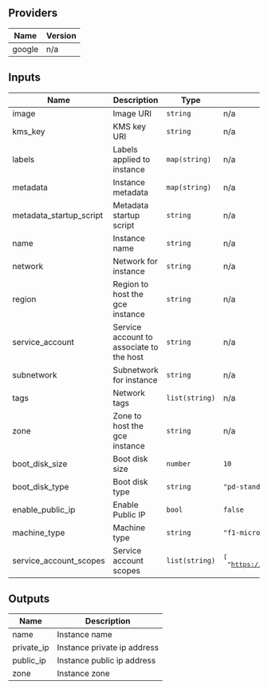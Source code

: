 ## Providers

| Name | Version |
|------|---------|
| google | n/a |

## Inputs

| Name | Description | Type | Default | Required |
|------|-------------|------|---------|:-----:|
| image | Image URI | `string` | n/a | yes |
| kms\_key | KMS key URI | `string` | n/a | yes |
| labels | Labels applied to instance | `map(string)` | n/a | yes |
| metadata | Instance metadata | `map(string)` | n/a | yes |
| metadata\_startup\_script | Metadata startup script | `string` | n/a | yes |
| name | Instance name | `string` | n/a | yes |
| network | Network for instance | `string` | n/a | yes |
| region | Region to host the gce instance | `string` | n/a | yes |
| service\_account | Service account to associate to the host | `string` | n/a | yes |
| subnetwork | Subnetwork for instance | `string` | n/a | yes |
| tags | Network tags | `list(string)` | n/a | yes |
| zone | Zone to host the gce instance | `string` | n/a | yes |
| boot\_disk\_size | Boot disk size | `number` | `10` | no |
| boot\_disk\_type | Boot disk type | `string` | `"pd-standard"` | no |
| enable\_public\_ip | Enable Public IP | `bool` | `false` | no |
| machine\_type | Machine type | `string` | `"f1-micro"` | no |
| service\_account\_scopes | Service account scopes | `list(string)` | <pre>[<br>  "https://www.googleapis.com/auth/cloud-platform"<br>]</pre> | no |

## Outputs

| Name | Description |
|------|-------------|
| name | Instance name |
| private\_ip | Instance private ip address |
| public\_ip | Instance public ip address |
| zone | Instance zone |

